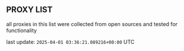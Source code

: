 ## PROXY LIST

all proxies in this list were collected from open sources and tested for functionality

last update: `2025-04-01 03:36:21.089216+00:00` UTC
